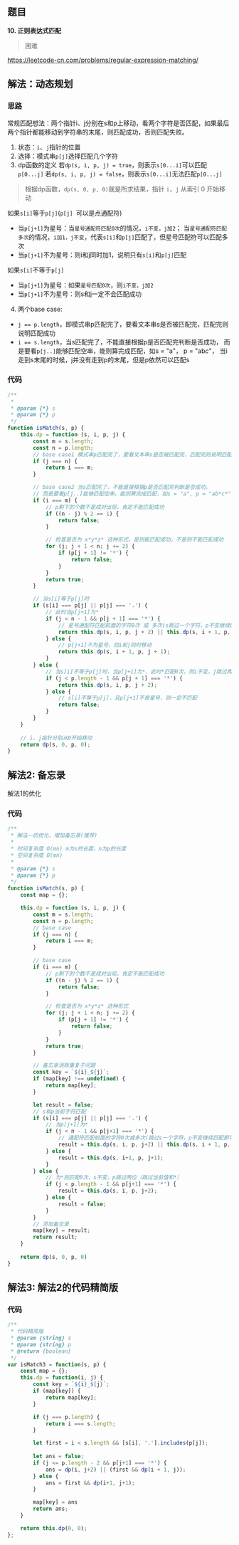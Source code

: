 ## 题目
**10. 正则表达式匹配**
>困难

https://leetcode-cn.com/problems/regular-expression-matching/

## 解法：动态规划
### 思路
常规匹配想法：两个指针i、j分别在s和p上移动，看两个字符是否匹配，如果最后两个指针都能移动到字符串的末尾，则匹配成功，否则匹配失败。


1. 状态：`i`、`j`指针的位置
2. 选择：模式串`p[j]`选择匹配几个字符
3. dp函数的定义
若`dp(s, i, p, j) = true`，则表示`s[0...i]`可以匹配`p[0...j]`
若`dp(s, i, p, j) = false`，则表示`s[0...i]`无法匹配`p[0...j]`

>根据dp函数，`dp(s, 0, p, 0)`就是所求结果，指针 `i`，`j` 从索引 0 开始移动

如果`s[i]`等于`p[j]`(`p[j] `可以是点通配符)
* 当`p[j+1]`为星号：当`星号通配符匹配0次`的情况，`i不变，j加2`； 当`星号通配符匹配多次`的情况，`i加1，j不变`，代表`s[i]`和`p[j]`匹配了，但星号匹配符可以匹配多次
* 当`p[j+1]`不为星号：则i和j同时加1，说明只有`s[i]`和`p[j]`匹配

如果`s[i]`不等于`p[j]`
* 当`p[j+1]`为星号：如果`星号匹配0次`，则`i不变，j加2`
* 当`p[j+1]`不为星号：则s和j一定不会匹配成功

4. 两个base case:
* `j == p.length`，即模式串p匹配完了，要看文本串s是否被匹配完，匹配完则说明匹配成功
* `i == s.length`，当s匹配完了，不能直接根据p是否匹配完判断是否成功，
而是要看`p[j..]`能够匹配空串，能则算完成匹配，如s = "a"， p = "ab*c*"，
当i走到s末尾的时候，j并没有走到p的末尾，但是p依然可以匹配s


### 代码
```javascript
/**
 * 
 * @param {*} s 
 * @param {*} p 
 */
function isMatch(s, p) {
    this.dp = function (s, i, p, j) {
        const m = s.length;
        const n = p.length;
        // base case1 模式串p匹配完了，要看文本串s是否被匹配完，匹配完则说明匹配成功
        if (j === n) {
            return i === m;
        }

        // base case2 当s匹配完了，不能直接根据p是否匹配完判断是否成功，
        // 而是要看p[j..]能够匹配空串，能则算完成匹配，如s = "a", p = "ab*c*"，当i走到s末尾的时候，j并没有走到p的末尾，但是p依然可以匹配s
        if (i === m) {
            // p剩下的个数不是成对出现，肯定不能匹配成功
            if ((n - j) % 2 == 1) {
                return false;
            }

            // 检查是否为 x*y*z* 这种形式，是则能匹配成功，不是则不能匹配成功
            for (j; j + 1 < n; j += 2) {
                if (p[j + 1] != '*') {
                    return false;
                }
            }
            return true;
        }

        // 当s[i]等于p[j]时
        if (s[i] === p[j] || p[j] === '.') {
            // 此时当p[j+1]为*
            if (j < n - 1 && p[j + 1] === '*') {
                // 星号通配符匹配前面的字符0次 或 多次(s跳过一个字符，p不变继续匹配即可)
                return this.dp(s, i, p, j + 2) || this.dp(s, i + 1, p, j); 
            } else {
                // p[j+1]不为星号，则i和j同时移动
                return this.dp(s, i + 1, p, j + 1);
            }
        } else {
            // 当s[i]不等于p[j]时，当p[j+1]为*，此时*匹配0次，则i不变，j跳过两位（跳过当前值和*）
            if (j < p.length - 1 && p[j + 1] === '*') {
                return this.dp(s, i, p, j + 2); 
            } else {
                // s[i]不等于p[j]，且p[j+1]不是星号，则一定不匹配
                return false;
            }
        }
    }
    
    // i、j指针分别从0开始移动
    return dp(s, 0, p, 0);
}

```
## 解法2: 备忘录
解法1的优化
### 代码
```javascript
/**
 * 解法一的优化，增加备忘录(推荐)
 * 
 * 时间复杂度 O(mn) m为s的长度，n为p的长度
 * 空间复杂度 O(mn)
 * 
 * @param {*} s 
 * @param {*} p 
 */
function isMatch(s, p) {
    const map = {};

    this.dp = function (s, i, p, j) {
        const m = s.length;
        const n = p.length;
        // base case
        if (j === n) {
            return i === m;
        }

        // base case
        if (i === m) {
            // p剩下的个数不是成对出现，肯定不能匹配成功
            if ((n - j) % 2 == 1) {
                return false;
            }

            // 检查是否为 x*y*z* 这种形式
            for (j; j + 1 < n; j += 2) {
                if (p[j + 1] != '*') {
                    return false;
                }
            }
            return true;
        }

        // 备忘录消除重复子问题
        const key = `${i}_${j}`;
        if (map[key] !== undefined) {
            return map[key];
        }

        let result = false;
        // s和p当前字符匹配
        if (s[i] === p[j] || p[j] === '.') {
            // 当p[j+1]为*
            if (j < n - 1 && p[j+1] === '*') {
                // 通配符匹配前面的字符0次或多次(跳过s一个字符，p不变继续匹配即可)
                result = this.dp(s, i, p, j+2) || this.dp(s, i + 1, p, j); 
            } else {
                result = this.dp(s, i+1, p, j+1);
            }
        } else {
            // 为*则匹配0次，s不变，p跳过两位（跳过当前值和*）
            if (j < p.length - 1 && p[j+1] === '*') {
                result = this.dp(s, i, p, j+2); 
            } else {
                result = false;
            }
        }
        // 添加备忘录
        map[key] = result;
        return result;
    }
    
    return dp(s, 0, p, 0)
}
```
## 解法3: 解法2的代码精简版
### 代码
```javascript
/**
 * 代码精简版
 * @param {string} s
 * @param {string} p
 * @return {boolean}
 */
var isMatch3 = function(s, p) {
    const map = {};
    this.dp = function(i, j) {
        const key = `${i}_${j}`;
        if (map[key]) {
            return map[key];
        }

        if (j === p.length) {
            return i === s.length;
        }

        let first = i < s.length && [s[i], '.'].includes(p[j]);
        
        let ans = false;
        if (j <= p.length - 2 && p[j+1] === '*') {
            ans = dp(i, j+2) || (first && dp(i + 1, j));
        } else {
            ans = first && dp(i+1, j+1);
        }

        map[key] = ans
        return ans;
    }

    return this.dp(0, 0);
};
```
